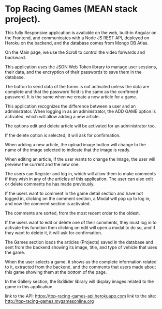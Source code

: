 # Top Racing Games (MEAN stack project).

This fully Responsive application is available on the web, built-in Angular on the Frontend, and communicates with a Node JS REST API, deployed on Heroku on the backend, and the database comes from Mongo DB Atlas.

On the Main page, we use the Scroll to control the video forwards and backward.

This application uses the JSON Web Token library to manage user sessions, their data, and the encryption of their passwords to save them in the database.

The button to send data of the forms is not activated unless the data are complete and that the password field is the same as the confirmed password. It is the same when we create a new article for a game.

This application recognizes the difference between a user and an administrator. When logging in as an administrator, the ADD GAME option is activated, which will allow adding a new article.

The options edit and delete article will be activated for an administrator too.

If the delete option is selected, it will ask for confirmation.

When adding a new article, the upload image button will change to the name of the image selected to indicate that the image is ready.

When editing an article, if the user wants to change the image, the user will preview the current and the new one.

The users can Register and log in, which will allow them to make comments if they wish in any of the articles of this application. The user can also edit or delete comments he has made previously.

If the users want to comment in the game detail section and have not logged in, clicking on the comment section, a Modal will pop up to log in, and now the comment section is activated.

The comments are sorted, from the most recent order to the oldest.

If the users want to edit or delete one of their comments, they must log in to activate this function then clicking on edit will open a modal to do so, and if they want to delete it, it will ask for confirmation.

The Games section loads the articles (Projects) saved in the database and sent from the backend showing its image, title, and type of vehicle that uses the game.

When the user selects a game, it shows us the complete information related to it, extracted from the backend, and the comments that users made about this game showing them at the bottom of the page.

In the Gallery section, the BxSlider library will display images related to the game in this application.


link to the API: https://top-racing-games-api.herokuapp.com
link to the site: http://top-racing-games.mygamesonline.org


